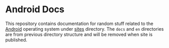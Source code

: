 # Android Docs

This repository contains documentation for random stuff related to the [Android](https://www.android.com/) operating system under [sites](site/pages/en/projects/docs/index.md) directory. The `docs` and `en` directories are from previous directory structure and will be removed when site is published.
##
